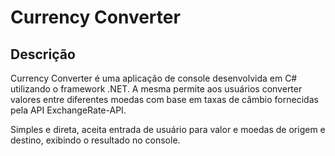# Currency Converter

## Descrição

Currency Converter é uma aplicação de console desenvolvida em C# utilizando o framework .NET. A mesma permite aos usuários converter valores entre diferentes moedas com base em taxas de câmbio fornecidas pela API ExchangeRate-API.

Simples e direta, aceita entrada de usuário para valor e moedas de origem e destino, exibindo o resultado no console.
